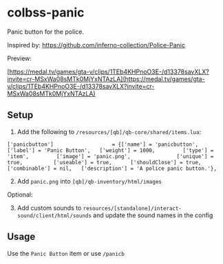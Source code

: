 # colbss-panic

Panic button for the police.

Inspired by: https://github.com/inferno-collection/Police-Panic

Preview:

[https://medal.tv/games/gta-v/clips/1TEb4KHPnoO3E-/d13378savXLX?invite=cr-MSxWa08sMTk0MjYxNTAzLA](https://medal.tv/games/gta-v/clips/1TEb4KHPnoO3E-/d13378savXLX?invite=cr-MSxWa08sMTk0MjYxNTAzLA)

## Setup

1. Add the following to `/resources/[qb]/qb-core/shared/items.lua`:

```
['panicbutton']                   = {['name'] = 'panicbutton',                ['label'] = 'Panic Button',   ['weight'] = 1000,         ['type'] = 'item',         ['image'] = 'panic.png',               ['unique'] = true,          ['useable'] = true,      ['shouldClose'] = true,      ['combinable'] = nil,   ['description'] = 'A police panic button.'},
```

2. Add `panic.png` into `[qb]/qb-inventory/html/images`

Optional:

3. Add custom sounds to `resources/[standalone]/interact-sound/client/html/sounds` and update the sound names in the config

## Usage

Use the `Panic Button` item or use `/panicb`
